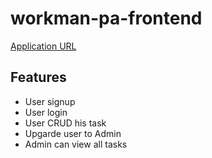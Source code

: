 # workman-pa-frontend

[Application URL](https://workman-pa.firebaseapp.com)

## Features
- User signup
- User login
- User CRUD his task
- Upgarde user to Admin
- Admin can view all tasks
